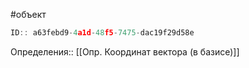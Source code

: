 #объект

```javascript
ID:: a63febd9-4a1d-48f5-7475-dac19f29d58e
```

Определения:: [[Опр. Координат вектора (в базисе)]]